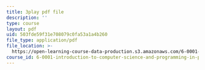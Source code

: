 ```yaml
---
title: 3play pdf file
description: ''
type: course
layout: pdf
uid: 503fde59f31e708079c0fa53a1a4b260
file_type: application/pdf
file_location: >-
  https://open-learning-course-data-production.s3.amazonaws.com/6-0001-introduction-to-computer-science-and-programming-in-python-fall-2016/503fde59f31e708079c0fa53a1a4b260_2__KumJsGXc.pdf
course_id: 6-0001-introduction-to-computer-science-and-programming-in-python-fall-2016
---
```

